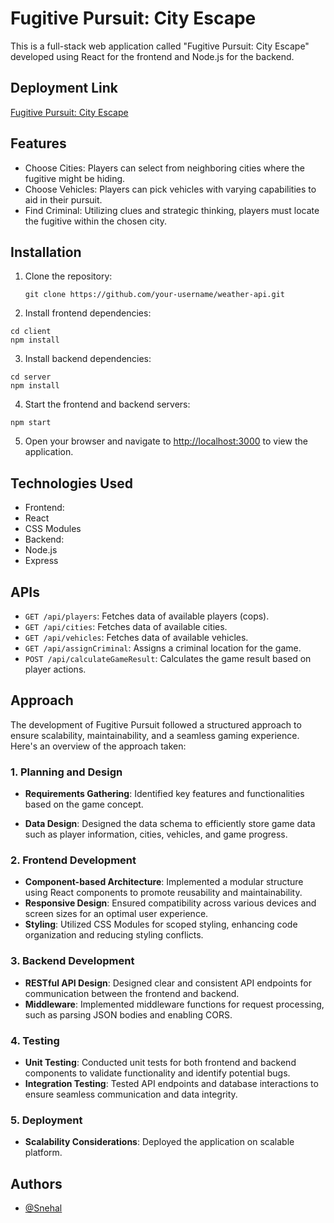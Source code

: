 # Fugitive Pursuit: City Escape

This is a full-stack web application called "Fugitive Pursuit: City Escape" developed using React for the frontend and Node.js for the backend.

## Deployment Link

[Fugitive Pursuit: City Escape](https://669666a2588c7d8568bd8d72--eloquent-peony-5178c3.netlify.app)

## Features

- Choose Cities: Players can select from neighboring cities where the fugitive might be hiding.
- Choose Vehicles: Players can pick vehicles with varying capabilities to aid in their pursuit.
- Find Criminal: Utilizing clues and strategic thinking, players must locate the fugitive within the chosen city.

## Installation

1. Clone the repository:

   ```
   git clone https://github.com/your-username/weather-api.git
   ```

2. Install frontend dependencies:

```
cd client
npm install
```

3. Install backend dependencies:

```
cd server
npm install
```

4. Start the frontend and backend servers:

```
npm start

```

5. Open your browser and navigate to [http://localhost:3000](http://localhost:3000) to view the application.

## Technologies Used

- Frontend:
- React
- CSS Modules
- Backend:
- Node.js
- Express

## APIs

- `GET /api/players`: Fetches data of available players (cops).
- `GET /api/cities`: Fetches data of available cities.
- `GET /api/vehicles`: Fetches data of available vehicles.
- `GET /api/assignCriminal`: Assigns a criminal location for the game.
- `POST /api/calculateGameResult`: Calculates the game result based on player actions.

## Approach

The development of Fugitive Pursuit followed a structured approach to ensure scalability, maintainability, and a seamless gaming experience. Here's an overview of the approach taken:

### 1. Planning and Design

- **Requirements Gathering**: Identified key features and functionalities based on the game concept.

- **Data Design**: Designed the data schema to efficiently store game data such as player information, cities, vehicles, and game progress.

### 2. Frontend Development

- **Component-based Architecture**: Implemented a modular structure using React components to promote reusability and maintainability.
- **Responsive Design**: Ensured compatibility across various devices and screen sizes for an optimal user experience.
- **Styling**: Utilized CSS Modules for scoped styling, enhancing code organization and reducing styling conflicts.

### 3. Backend Development

- **RESTful API Design**: Designed clear and consistent API endpoints for communication between the frontend and backend.
- **Middleware**: Implemented middleware functions for request processing, such as parsing JSON bodies and enabling CORS.

### 4. Testing

- **Unit Testing**: Conducted unit tests for both frontend and backend components to validate functionality and identify potential bugs.
- **Integration Testing**: Tested API endpoints and database interactions to ensure seamless communication and data integrity.

### 5. Deployment

- **Scalability Considerations**: Deployed the application on scalable platform.

## Authors

- [@Snehal](https://github.com/Snehal-Salvi)
